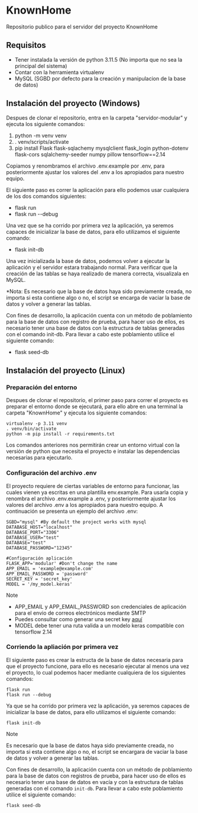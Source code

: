 # KnownHome

Repositorio publico para el servidor del proyecto KnownHome

## Requisitos
- Tener instalada la versión de python 3.11.5 (No importa que no sea la principal del sistema)
- Contar con la herramienta virtualenv
- MySQL (SGBD por defecto para la creación y manipulacion de la base de datos)

## Instalación del proyecto (Windows)
 
Despues de clonar el repositorio, entra en la carpeta "servidor-modular" y ejecuta los siguiente comandos: 
1. python -m venv venv
2. . venv/scripts/activate
3. pip install Flask flask-sqlachemy mysqlclient flask_login python-dotenv flask-cors sqlalchemy-seeder numpy pillow tensorflow==2.14

Copiamos y renombramos el archivo .env.example por .env, para posteriormente ajustar los valores del .env a los apropiados para nuestro equipo. 

El siguiente paso es correr la aplicación para ello podemos usar cualquiera de los dos comandos siguientes:
- flask run
- flask run --debug

Una vez que se ha corrido por primera vez la aplicación, ya seremos capaces de inicializar la base de datos, para ello utilizamos el siguiente comando: 
- flask init-db

Una vez inicializada la base de datos, podemos volver a ejecutar la aplicación y el servidor estara trabajando normal. Para verificar que la creación de las tablas se haya realizado de manera correcta, visualizala en MySQL. 

*Nota: Es necesario que la base de datos haya sido previamente creada, no importa si esta contiene algo o no, el script se encarga de vaciar la base de datos y volver a generar las tablas. 

Con fines de desarrollo, la aplicación cuenta con un método de poblamiento para la base de datos con registro de prueba, para hacer uso de ellos, es necesario tener una base de datos con la estructura de tablas generadas con el comando init-db. Para llevar a cabo este poblamiento utilice el siguiente comando: 
- flask seed-db

## Instalación del proyecto (Linux)

### Preparación del entorno
Despues de clonar el repositorio, el primer paso para correr el proyecto es preparar el entorno donde se ejecutará, para ello abre en una terminal la carpeta "KnownHome" y ejecuta los siguiente comandos: 
```
virtualenv -p 3.11 venv
. venv/bin/activate
python -m pip install -r requirements.txt
```

Los comandos anteriores nos permitirán crear un entorno virtual con la versión de python que necesita el proyecto e instalar las dependencias necesarias para ejecutarlo.

### Configuración del archivo .env
El proyecto requiere de ciertas variables de entorno para funcionar, las cuales vienen ya escritas en una plantilla env.example. Para usarla copia y renombra el archivo .env.example a .env, y posteriormente ajustar los valores del archivo .env a los apropiados para nuestro equipo. A continuación se presenta un ejemplo del archivo .env:
```
SGBD="mysql" #By default the project works with mysql
DATABASE_HOST="localhost"
DATABASE_PORT="3306"
DATABASE_USER="test"
DATABASE="test"
DATABASE_PASSWORD="12345"

#Configuración aplicación
FLASK_APP='modular' #Don't change the name
APP_EMAIL = 'example@example.com'
APP_EMAIL_PASSWORD = 'password'
SECRET_KEY = 'secret_key'
MODEL = '/my_model.keras'
```
> [!NOTE]
> - APP_EMAIL y APP_EMAIL_PASSWORD son credenciales de aplicación para el envio de correos electrónicos mediante SMTP
> - Puedes consultar como generar una secret key [aquí](https://flask.palletsprojects.com/en/2.3.x/config/#:~:text=Default%3A%20None-,SECRET_KEY,-%C2%B6)
> - MODEL debe tener una ruta valida a un modelo keras compatible con tensorflow 2.14

### Corriendo la apliación por primera vez
El siguiente paso es crear la estructa de la base de datos necesaria para que el proyecto funcione, para ello es necesario ejecutar al menos una vez el proyecto, lo cual podemos hacer mediante cualquiera de los siguientes comandos:
```
flask run
flask run --debug
```

Ya que se ha corrido por primera vez la aplicación, ya seremos capaces de inicializar la base de datos, para ello utilizamos el siguiente comando: 
```
flask init-db
```
> [!NOTE]
> Es necesario que la base de datos haya sido previamente creada, no importa si esta contiene algo o no, el script se encargara de vaciar la base de datos y volver a generar las tablas.  

Con fines de desarrollo, la aplicación cuenta con un método de poblamiento para la base de datos con registros de prueba, para hacer uso de ellos es necesario tener una base de datos en vacía y con la estructura de tablas generadas con el comando `init-db`. Para llevar a cabo este poblamiento utilice el siguiente comando: 
```
flask seed-db
```

